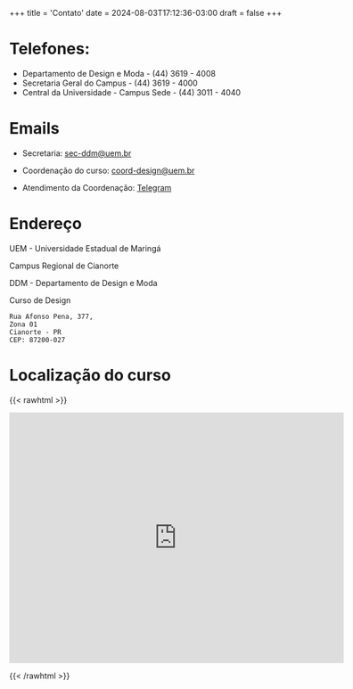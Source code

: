 +++
title = 'Contato'
date = 2024-08-03T17:12:36-03:00
draft = false
+++

# Telefones:

* Departamento de Design e Moda - (44) 3619 - 4008
* Secretaria Geral do Campus - (44) 3619 - 4000
* Central da Universidade - Campus Sede - (44) 3011 - 4040

# Emails

* Secretaria: sec-ddm@uem.br

* Coordenação do curso: coord-design@uem.br
* Atendimento da Coordenação: [Telegram](https://t.me/dmcamelo)

# Endereço

UEM - Universidade Estadual de Maringá

Campus Regional de Cianorte

DDM - Departamento de Design e Moda

Curso de Design 

```
Rua Afonso Pena, 377,
Zona 01
Cianorte - PR
CEP: 87200-027

```


# Localização do curso

{{< rawhtml >}}
<iframe style="border: 0;" src="https://www.google.com/maps/embed?pb=!1m18!1m12!1m3!1d7308.713045676711!2d-52.623790204524965!3d-23.66320497737699!2m3!1f0!2f0!3f0!3m2!1i1024!2i768!4f13.1!3m3!1m2!1s0x0000000000000000%3A0x70eb19831ab3d843!2sUEM+Universidade+Estadual+de+Maring%C3%A1+-+CRC+Campus+Regional+de+Cianorte!5e0!3m2!1spt-BR!2sbr!4v1428612058559" width="600" height="450" frameborder="0"></iframe>

{{< /rawhtml >}}



